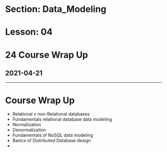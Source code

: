 # Section: Data_Modeling
# Lesson: 04
# 24 Course Wrap Up
## 2021-04-21
---

# Course Wrap Up
- Relational v non-Relational databases
- Fundamentals relational database  data modeling
- Normalization
- Denormalization
- Fundamentals of NoSQL data modeling
- Basics of Distributed Database design
- 